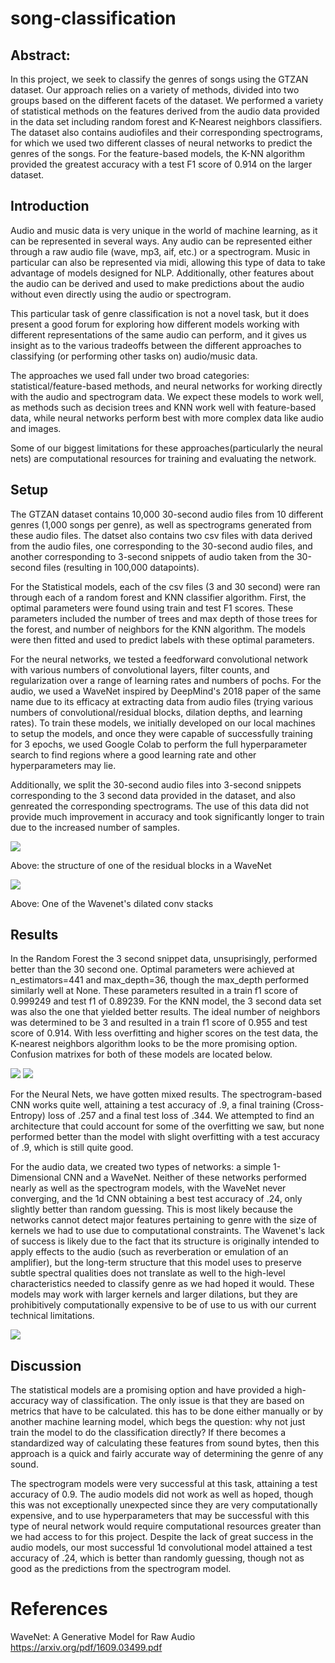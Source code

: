 # song-classification

## Abstract:
In this project, we seek to classify the genres of songs using the GTZAN dataset. Our approach relies on a variety of methods, divided into two groups based on the different facets of the dataset. We performed a variety of statistical methods on the features derived from the audio data provided in the data set including random forest and K-Nearest neighbors classifiers. The dataset also contains audiofiles and their corresponding spectrograms, for which we used two different classes of neural networks to predict the genres of the songs. For the feature-based models, the K-NN algorithm provided the greatest accuracy with a test F1 score of 0.914 on the larger dataset.

## Introduction
Audio and music data is very unique in the world of machine learning, as it can be represented in several ways. Any audio can be represented either through a raw audio file (wave, mp3, aif, etc.) or a spectrogram. Music in particular can also be represented via midi, allowing this type of data to take advantage of models designed for NLP. Additionally, other features about the audio can be derived and used to make predictions about the audio without even directly using the audio or spectrogram. 

This particular task of genre classification is not a novel task, but it does present a good forum for exploring how different models working with different representations of the same audio can perform, and it gives us insight as to the various tradeoffs between the different approaches to classifying (or performing other tasks on) audio/music data. 

The approaches we used fall under two broad categories: statistical/feature-based methods, and neural networks for working directly with the audio and spectrogram data. We expect these models to work well, as methods such as decision trees and KNN work well with feature-based data, while neural networks perform best with more complex data like audio and images. 

Some of our biggest limitations for these approaches(particularly the neural nets) are computational resources for training and evaluating the network.


## Setup
The GTZAN dataset contains 10,000 30-second audio files from 10 different genres (1,000 songs per genre), as well as spectrograms generated from these audio files. The datset also contains two csv files with data derived from the audio files, one corresponding to the 30-second audio files, and another corresponding to 3-second snippets of audio taken from the 30-second files (resulting in 100,000 datapoints). 

For the Statistical models, each of the csv files (3 and 30 second) were ran through each of a random forest and KNN classifier algorithm. First, the optimal parameters were found using train and test F1 scores. These parameters included the number of trees and max depth of those trees for the forest, and number of neighbors for the KNN algorithm. The models were then fitted and used to predict labels with these optimal parameters. 

For the neural networks, we tested a feedforward convolutional network with various numbers of convolutional layers, filter counts, and regularization over a range of learning rates and numbers of pochs. For the audio, we used a WaveNet inspired by DeepMind's 2018 paper of the same name due to its efficacy at extracting data from audio files (trying various numbers of convolutional/residual blocks, dilation depths, and learning rates). To train these models, we initially developed on our local machines to setup the models, and once they were capable of successfully training for 3 epochs, we used Google Colab to perform the full hyperparameter search to find regions where a good learning rate and other hyperparameters may lie.  

Additionally, we split the 30-second audio files into 3-second snippets corresponding to the 3 second data provided in the dataset, and also genreated the corresponding spectrograms. The use of this data did not provide much improvement in accuracy and took significantly longer to train due to the increased number of samples.

![](wavenet_res_block.png)

Above: the structure of one of the residual blocks in a WaveNet

![](wave_net_conv.png)

Above: One of the Wavenet's dilated conv stacks 

## Results

In the Random Forest the 3 second snippet data, unsuprisingly, performed better than the 30 second one. Optimal parameters were achieved at n_estimators=441 and max_depth=36, though the max_depth performed similarly well at None. These parameters resulted in a train f1 score of 0.999249 and test f1 of 0.89239. For the KNN model, the 3 second data set was also the one that yielded better results. The ideal number of neighbors was determined to be 3 and resulted in a train f1 score of 0.955 and test score of 0.914. With less overfitting and higher scores on the test data, the K-nearest neighbors algorithm looks to be the more promising option. Confusion matrixes for both of these models are located below.

![](KNN-3sec.png)
![](RandFor-3sec.png)

For the Neural Nets, we have gotten mixed results. The spectrogram-based CNN works quite well, attaining a test accuracy of .9, a final training (Cross-Entropy) loss of .257 and a final test loss of .344. We attempted to find an architecture that could account for some of the overfitting we saw, but none performed better than the model with slight overfitting with a test accuracy of .9, which is still quite good. 

For the audio data, we created two types of networks: a simple 1-Dimensional CNN and a WaveNet. Neither of these networks performed nearly as well as the spectrogram models, with the WaveNet never converging, and the 1d CNN obtaining a best test accuracy of .24, only slightly better than random guessing. This is most likely because the networks cannot detect major features pertaining to genre with the size of kernels we had to use due to computational constraints. The Wavenet's lack of success is likely due to the fact that its structure is originally intended to apply effects to the audio (such as reverberation or emulation of an amplifier), but the long-term structure that this model uses to preserve subtle spectral qualities does not translate as well to the high-level characteristics needed to classify genre as we had hoped it would. These models may work with larger kernels and larger dilations, but they are prohibitively computationally expensive to be of use to us with our current technical limitations.

![](spec_loss.png)

## Discussion

The statistical models are a promising option and have provided a high-accuracy way of classification. The only issue is that they are based on metrics that have to be calculated. this has to be done either manually or by another machine learning model, which begs the question: why not just train the model to do the classification directly? If there becomes a standardized way of calculating these features from sound bytes, then this approach is a quick and fairly accurate way of determining the genre of any sound.

The spectrogram models were very successful at this task, attaining a test accuracy of 0.9. The audio models did not work as well as hoped, though this was not exceptionally unexpected since they are very computationally expensive, and to use hyperparameters that may be successful with this type of neural network would require computational resources greater than we had access to for this project. Despite the lack of great success in the audio models, our most successful 1d convolutional model attained a test accuracy of .24, which is better than randomly guessing, though not as good as the predictions from the spectrogram model.


# References
WaveNet: A Generative Model for Raw Audio https://arxiv.org/pdf/1609.03499.pdf

